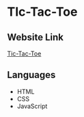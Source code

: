 # TIc-Tac-Toe

## Website Link
[Tic-Tac-Toe](three-in-a-row.netlify.app)

## Languages
* HTML
* CSS
* JavaScript
